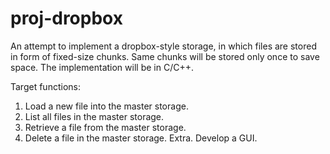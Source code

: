 # proj-dropbox
An attempt to implement a dropbox-style storage, in which files are stored in form of fixed-size chunks. Same chunks will be stored only once to save space.
The implementation will be in C/C++.

Target functions:
1. Load a new file into the master storage.
2. List all files in the master storage.
3. Retrieve a file from the master storage.
4. Delete a file in the master storage.
Extra. Develop a GUI.
